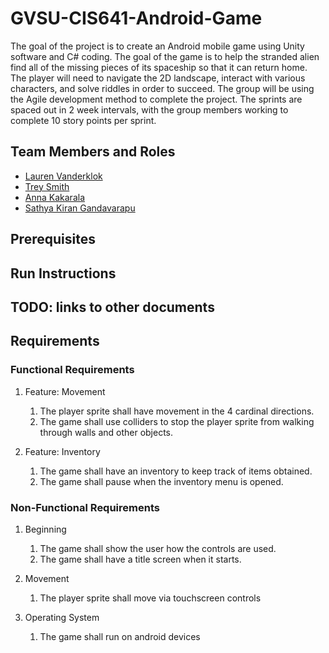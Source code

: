 # GVSU-CIS641-Android-Game

 The goal of the project is to create an Android mobile game using Unity software and C# coding.
  The goal of the game is to help the stranded alien find all of the missing pieces of its spaceship
  so that it can return home. The player will need to navigate the 2D landscape, interact with various characters,
  and solve riddles in order to succeed. The group will be using the Agile development method to complete the project. 
  The sprints are spaced out in 2 week intervals, with the group members working to complete 10 story points per sprint. 

## Team Members and Roles

* [Lauren Vanderklok](https://github.com/Lauren-Vanderklok/CIS641-HW2-Vanderklok)
* [Trey Smith](https://github.com/Treybuchet116/it-CIS641-HW2-Smith.git)
* [Anna Kakarala](https://github.com/akakarala/641CIS-hw2-Kakarala)
* [Sathya Kiran Gandavarapu](https://github.com/sathya-rgv/CIS641-HW2-Gandavarapu)

## Prerequisites

## Run Instructions

## TODO: links to other documents 

## Requirements 

### Functional Requirements

1. Feature: Movement
    1. The player sprite shall have movement in the 4 cardinal directions. 
    2. The game shall use colliders to stop the player sprite from walking through walls and other objects.

2. Feature: Inventory
   1. The game shall have an inventory to keep track of items obtained.
   2. The game shall pause when the inventory menu is opened.
  
  
### Non-Functional Requirements

1. Beginning
    1. The game shall show the user how the controls are used. 
    2. The game shall have a title screen when it starts. 

2. Movement
    1. The player sprite shall move via touchscreen controls
  
3. Operating System
    1. The game shall run on android devices
  
